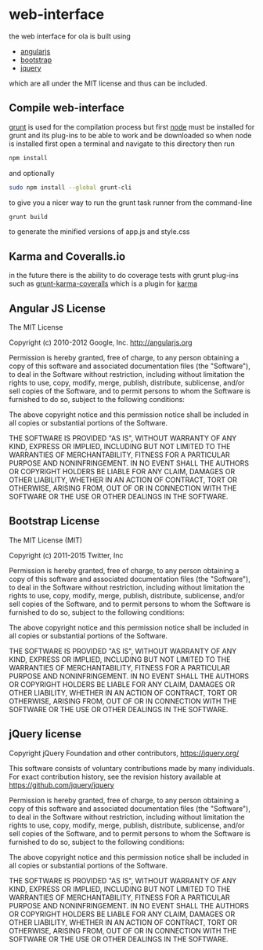 # web-interface
the web interface for ola is built using
- [angularjs](http://angularjs.com)
- [bootstrap](http://getbootstrap.com)
- [jquery](http://jquery.com)

which are all under the MIT license and thus can be included.

## Compile web-interface
[grunt](http://gruntjs.com/) is used for the compilation process but first [node](http://nodejs.org/) must be installed for grunt and its plug-ins to be able to work and be downloaded so when node is installed first open a terminal and navigate to this directory then run
```bash
npm install
```
and optionally
```bash
sudo npm install --global grunt-cli
```
to give you a nicer way to run the grunt task runner from the command-line

```bash
grunt build
```
to generate the minified versions of app.js and style.css

## Karma and Coveralls.io
in the future there is the ability to do coverage tests with grunt plug-ins such as [grunt-karma-coveralls](https://github.com/mattjmorrison/grunt-karma-coveralls) which is a plugin for [karma](http://karma-runner.github.io/)



## Angular JS License

The MIT License

Copyright (c) 2010-2012 Google, Inc. http://angularjs.org

Permission is hereby granted, free of charge, to any person obtaining a copy
of this software and associated documentation files (the "Software"), to deal
in the Software without restriction, including without limitation the rights
to use, copy, modify, merge, publish, distribute, sublicense, and/or sell
copies of the Software, and to permit persons to whom the Software is
furnished to do so, subject to the following conditions:

The above copyright notice and this permission notice shall be included in
all copies or substantial portions of the Software.

THE SOFTWARE IS PROVIDED "AS IS", WITHOUT WARRANTY OF ANY KIND, EXPRESS OR
IMPLIED, INCLUDING BUT NOT LIMITED TO THE WARRANTIES OF MERCHANTABILITY,
FITNESS FOR A PARTICULAR PURPOSE AND NONINFRINGEMENT. IN NO EVENT SHALL THE
AUTHORS OR COPYRIGHT HOLDERS BE LIABLE FOR ANY CLAIM, DAMAGES OR OTHER
LIABILITY, WHETHER IN AN ACTION OF CONTRACT, TORT OR OTHERWISE, ARISING FROM,
OUT OF OR IN CONNECTION WITH THE SOFTWARE OR THE USE OR OTHER DEALINGS IN
THE SOFTWARE.

## Bootstrap License

The MIT License (MIT)

Copyright (c) 2011-2015 Twitter, Inc

Permission is hereby granted, free of charge, to any person obtaining a copy
of this software and associated documentation files (the "Software"), to deal
in the Software without restriction, including without limitation the rights
to use, copy, modify, merge, publish, distribute, sublicense, and/or sell
copies of the Software, and to permit persons to whom the Software is
furnished to do so, subject to the following conditions:

The above copyright notice and this permission notice shall be included in
all copies or substantial portions of the Software.

THE SOFTWARE IS PROVIDED "AS IS", WITHOUT WARRANTY OF ANY KIND, EXPRESS OR
IMPLIED, INCLUDING BUT NOT LIMITED TO THE WARRANTIES OF MERCHANTABILITY,
FITNESS FOR A PARTICULAR PURPOSE AND NONINFRINGEMENT. IN NO EVENT SHALL THE
AUTHORS OR COPYRIGHT HOLDERS BE LIABLE FOR ANY CLAIM, DAMAGES OR OTHER
LIABILITY, WHETHER IN AN ACTION OF CONTRACT, TORT OR OTHERWISE, ARISING FROM,
OUT OF OR IN CONNECTION WITH THE SOFTWARE OR THE USE OR OTHER DEALINGS IN
THE SOFTWARE.

## jQuery license
Copyright jQuery Foundation and other contributors, https://jquery.org/

This software consists of voluntary contributions made by many
individuals. For exact contribution history, see the revision history
available at https://github.com/jquery/jquery

Permission is hereby granted, free of charge, to any person obtaining
a copy of this software and associated documentation files (the
"Software"), to deal in the Software without restriction, including
without limitation the rights to use, copy, modify, merge, publish,
distribute, sublicense, and/or sell copies of the Software, and to
permit persons to whom the Software is furnished to do so, subject to
the following conditions:

The above copyright notice and this permission notice shall be
included in all copies or substantial portions of the Software.

THE SOFTWARE IS PROVIDED "AS IS", WITHOUT WARRANTY OF ANY KIND,
EXPRESS OR IMPLIED, INCLUDING BUT NOT LIMITED TO THE WARRANTIES OF
MERCHANTABILITY, FITNESS FOR A PARTICULAR PURPOSE AND
NONINFRINGEMENT. IN NO EVENT SHALL THE AUTHORS OR COPYRIGHT HOLDERS BE
LIABLE FOR ANY CLAIM, DAMAGES OR OTHER LIABILITY, WHETHER IN AN ACTION
OF CONTRACT, TORT OR OTHERWISE, ARISING FROM, OUT OF OR IN CONNECTION
WITH THE SOFTWARE OR THE USE OR OTHER DEALINGS IN THE SOFTWARE.
